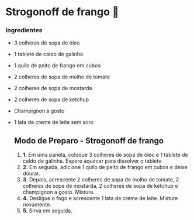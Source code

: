 # Strogonoff de frango :chicken:

### Ingredientes

- 3 colheres de sopa de óleo

- 1 tablete de caldo de galinha

- 1 quilo de peito de frango em cubos

- 2 colheres de sopa de molho de tomate

- 2 colheres de sopa de mostarda

- 2 colheres de sopa de ketchup

- Champignon a gosto

- 1 lata de creme de leite sem soro

  ## Modo de Preparo - Strogonoff de frango

  1. **1.** Em uma panela, coloque 3 colheres de sopa de óleo e 1 tablete de caldo de galinha. Espere aquecer para dissolver o tablete.
  2. **2.** Em seguida, adicione 1 quilo de peito de frango em cubos e deixe dourar.
  3. **3.** Depois, acrescente 2 colheres de sopa de molho de tomate, 2 colheres de sopa de mostarda, 2 colheres de sopa de ketchup e champignon a gosto. Misture.
  4. **4.** Desligue o fogo e acrescente 1 lata de creme de leite. Misture novamente.
  5. **5.** Sirva em seguida.







